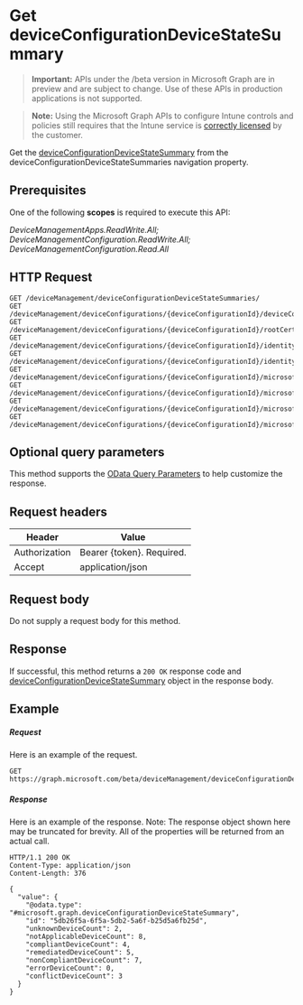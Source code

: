 ﻿# Get deviceConfigurationDeviceStateSummary

> **Important:** APIs under the /beta version in Microsoft Graph are in preview and are subject to change. Use of these APIs in production applications is not supported.

> **Note:** Using the Microsoft Graph APIs to configure Intune controls and policies still requires that the Intune service is [correctly licensed](https://go.microsoft.com/fwlink/?linkid=839381) by the customer.

Get the [deviceConfigurationDeviceStateSummary](../resources/intune_deviceconfig_deviceconfigurationdevicestatesummary.md) from the deviceConfigurationDeviceStateSummaries navigation property.
## Prerequisites
One of the following **scopes** is required to execute this API:

*DeviceManagementApps.ReadWrite.All; DeviceManagementConfiguration.ReadWrite.All; DeviceManagementConfiguration.Read.All*
## HTTP Request
<!-- {
  "blockType": "ignored"
}
-->
```http
GET /deviceManagement/deviceConfigurationDeviceStateSummaries/
GET /deviceManagement/deviceConfigurations/{deviceConfigurationId}/deviceConfigurationDeviceStateSummaries/
GET /deviceManagement/deviceConfigurations/{deviceConfigurationId}/rootCertificate//deviceConfigurationDeviceStateSummaries/
GET /deviceManagement/deviceConfigurations/{deviceConfigurationId}/identityCertificate//deviceConfigurationDeviceStateSummaries/
GET /deviceManagement/deviceConfigurations/{deviceConfigurationId}/identityCertificate//rootCertificate//deviceConfigurationDeviceStateSummaries/
GET /deviceManagement/deviceConfigurations/{deviceConfigurationId}/microsoft.graph.iosScepCertificateProfile/rootCertificate//deviceConfigurationDeviceStateSummaries/
GET /deviceManagement/deviceConfigurations/{deviceConfigurationId}/microsoft.graph.macOSScepCertificateProfile/rootCertificate//deviceConfigurationDeviceStateSummaries/
GET /deviceManagement/deviceConfigurations/{deviceConfigurationId}/microsoft.graph.windows81SCEPCertificateProfile/rootCertificate//deviceConfigurationDeviceStateSummaries/
GET /deviceManagement/deviceConfigurations/{deviceConfigurationId}/microsoft.graph.windowsPhone81VpnConfiguration/identityCertificate//deviceConfigurationDeviceStateSummaries/
```

## Optional query parameters
This method supports the [OData Query Parameters](http://graph.microsoft.io/docs/overview/query_parameters) to help customize the response.
## Request headers
|Header|Value|
|---|---|
|Authorization|Bearer {token}. Required.|
|Accept|application/json|

## Request body
Do not supply a request body for this method.

## Response

If successful, this method returns a `200 OK` response code and [deviceConfigurationDeviceStateSummary](../resources/intune_deviceconfig_deviceconfigurationdevicestatesummary.md) object in the response body.

## Example

##### Request

Here is an example of the request.
```http
GET https://graph.microsoft.com/beta/deviceManagement/deviceConfigurationDeviceStateSummaries/
```

##### Response

Here is an example of the response. Note: The response object shown here may be truncated for brevity. All of the properties will be returned from an actual call.
```http
HTTP/1.1 200 OK
Content-Type: application/json
Content-Length: 376

{
  "value": {
    "@odata.type": "#microsoft.graph.deviceConfigurationDeviceStateSummary",
    "id": "5db26f5a-6f5a-5db2-5a6f-b25d5a6fb25d",
    "unknownDeviceCount": 2,
    "notApplicableDeviceCount": 8,
    "compliantDeviceCount": 4,
    "remediatedDeviceCount": 5,
    "nonCompliantDeviceCount": 7,
    "errorDeviceCount": 0,
    "conflictDeviceCount": 3
  }
}
```



